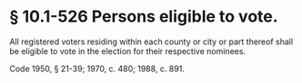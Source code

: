 # § 10.1-526 Persons eligible to vote.

<p>All registered voters residing within each county or city or part thereof shall be eligible to vote in the election for their respective nominees.</p><p>Code 1950, § 21-39; 1970, c. 480; 1988, c. 891.</p>